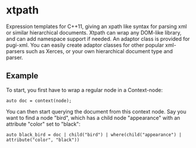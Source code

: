 xtpath
======

Expression templates for C++11, giving an xpath like syntax for parsing xml or similar hierarchical documents. Xtpath can wrap any DOM-like library, and can add namespace support if needed. An adaptor class is provided for pugi-xml. You can easily create adaptor classes for other popular xml-parsers such as Xerces, or your own hierarchical document type and parser.

Example
-------
To start, you first have to wrap a regular node in a Context-node:

    auto doc = context(node);
    
You can then start querying the document from this context node. Say you want to find a node "bird", which has a child node "appearance" with an attribute "color" set to "black":

    auto black_bird = doc | child("bird") | where(child("appearance") | attribute("color", "black"))
